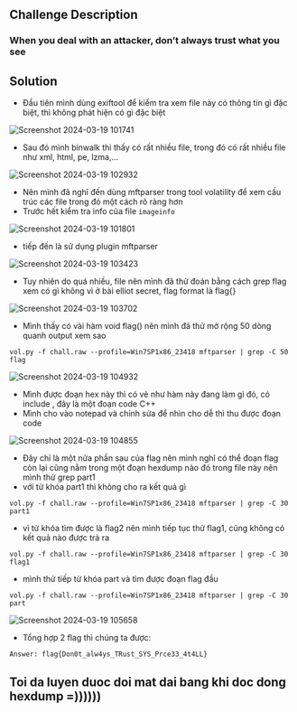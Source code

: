 ## Challenge Description

### When you deal with an attacker, don’t always trust what you see

## Solution
* Đầu tiên mình dùng exiftool để kiểm tra xem file này có thông tin gì đặc biệt, thì không phát hiện có gì đặc biệt

![Screenshot 2024-03-19 101741](https://github.com/LDV-SpaceK/CTF-Learning/assets/151914246/f81df155-e0df-44ca-a826-3b06eaf2d0e2)

* Sau đó mình binwalk thì thấy có rất nhiều file, trong đó có rất nhiều file như xml, html, pe, lzma,...

![Screenshot 2024-03-19 102932](https://github.com/LDV-SpaceK/CTF-Learning/assets/151914246/b98bccec-b90d-4600-be50-e0ca0ec930fe)

* Nên mình đã nghĩ đến dùng mftparser trong tool volatility để xem cấu trúc các file trong đó một cách rõ ràng hơn
* Trước hết kiểm tra info của file `imageinfo`

![Screenshot 2024-03-19 101801](https://github.com/LDV-SpaceK/CTF-Learning/assets/151914246/25fe2d47-d72d-488a-9d66-c22f1c5526f9)

* tiếp đến là sử dụng plugin mftparser

![Screenshot 2024-03-19 103423](https://github.com/LDV-SpaceK/CTF-Learning/assets/151914246/1ad36f44-daeb-439a-a437-b7a94816236a)

* Tuy nhiên do quá nhiều, file nên mình đã thử đoán bằng cách grep flag xem có gì không vì ở bài elliot secret, flag format là flag{}

![Screenshot 2024-03-19 103702](https://github.com/LDV-SpaceK/CTF-Learning/assets/151914246/481541a3-6f07-4c5f-a251-a7ff2cdf554f)

* Mình thấy có vài hàm void flag() nên mình đã thử mở rộng 50 dòng quanh output xem sao

`vol.py -f chall.raw --profile=Win7SP1x86_23418 mftparser | grep -C 50 flag`

![Screenshot 2024-03-19 104932](https://github.com/LDV-SpaceK/CTF-Learning/assets/151914246/3de25ca3-2d88-44c8-9b0f-daab33d91749)

* Mình được đoạn hex này thì có vẻ như hàm này đang làm gì đó, có include <iostream>, đây là một đoạn code C++
* Mình cho vào notepad và chỉnh sửa để nhìn cho dễ thì thu được đoạn code

![Screenshot 2024-03-19 104855](https://github.com/LDV-SpaceK/CTF-Learning/assets/151914246/18ba9e77-b2f7-4dd3-b3d2-8c3110120236)

* Đây chỉ là một nửa phần sau của flag nên mình nghĩ có thể đoạn flag còn lại cũng nằm trong một đoạn hexdump nào đó trong file này nên mình thử grep part1
* với từ khóa part1 thì không cho ra kết quả gì

`vol.py -f chall.raw --profile=Win7SP1x86_23418 mftparser | grep -C 30 part1`

* vì từ khóa tìm được là flag2 nên mình tiếp tục thử flag1, cũng không có kết quả nào được trả ra

`vol.py -f chall.raw --profile=Win7SP1x86_23418 mftparser | grep -C 30 flag1`

* mình thử tiếp từ khóa part và tìm được đoạn flag đầu

`vol.py -f chall.raw --profile=Win7SP1x86_23418 mftparser | grep -C 30 part`

![Screenshot 2024-03-19 105658](https://github.com/LDV-SpaceK/CTF-Learning/assets/151914246/43bd2c76-92b0-4b4a-80dc-09b6f77887d0)

* Tổng hợp 2 flag thì chúng ta được:

`Answer: flag{Don0t_alw4ys_TRust_SYS_Prce33_4t4LL}`

## Toi da luyen duoc doi mat dai bang khi doc dong hexdump =))))))





















